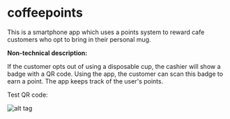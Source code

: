 # coffeepoints

This is a smartphone app which uses a points system to reward cafe customers who opt to bring in their personal mug.

<b> Non-technical description: </b>

If the customer opts out of using a disposable cup, the cashier will show a badge with a QR code. Using the app, the customer can scan this badge to earn a point. The app keeps track of the user's points.

Test QR code: 

![alt tag](https://cloud.githubusercontent.com/assets/7933725/12876131/85df0ad4-ce0b-11e5-9a9e-9c9845747f73.png)
